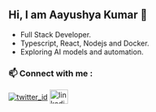 ## Hi, I am Aayushya Kumar 👋
- Full Stack Developer.
- Typescript, React, Nodejs and Docker.
- Exploring AI models and automation.
### 📫 Connect with me :
<p>
<a href="https://twitter.com/aayushyak" target="blank">    <img align="center" src="https://img.shields.io/badge/-000000?style=for-the-badge&logo=x&logoColor=white" alt="twitter_id"  /></a>
<a href="https://linkedin.com/in/aayushya-kumar/-a604b8248/" target="blank"><img align="center" src="https://raw.githubusercontent.com/rahuldkjain/github-profile-readme-generator/master/src/images/icons/Social/linked-in-alt.svg" alt="linkedin_id" height="28" width="36" /></a>
</p>
